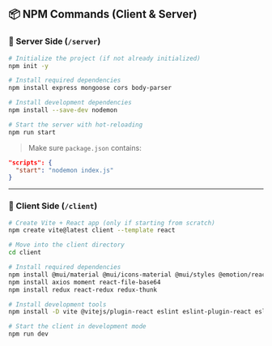 ## 📦 NPM Commands (Client & Server)

### 🔧 Server Side (`/server`)

```bash
# Initialize the project (if not already initialized)
npm init -y

# Install required dependencies
npm install express mongoose cors body-parser

# Install development dependencies
npm install --save-dev nodemon

# Start the server with hot-reloading
npm run start
```

> Make sure `package.json` contains:

```json
"scripts": {
  "start": "nodemon index.js"
}
```

---

### 🎨 Client Side (`/client`)

```bash
# Create Vite + React app (only if starting from scratch)
npm create vite@latest client --template react

# Move into the client directory
cd client

# Install required dependencies
npm install @mui/material @mui/icons-material @mui/styles @emotion/react @emotion/styled
npm install axios moment react-file-base64
npm install redux react-redux redux-thunk

# Install development tools
npm install -D vite @vitejs/plugin-react eslint eslint-plugin-react eslint-plugin-react-hooks

# Start the client in development mode
npm run dev
```


